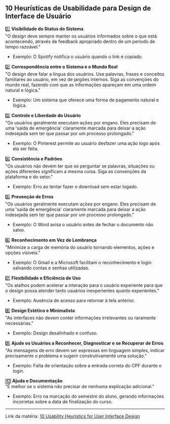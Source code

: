 ## 10 Heurísticas de Usabilidade para Design de Interface de Usuário
 
1️⃣ **Visibilidade do Status do Sistema**  
"O design deve sempre manter os usuários informados sobre o que está acontecendo, através de feedback apropriado dentro de um período de tempo razoável."  
- Exemplo: O Spotify notifica o usuário quando o link é copiado.
 
2️⃣ **Correspondência entre o Sistema e o Mundo Real**  
"O design deve falar a língua dos usuários. Use palavras, frases e conceitos familiares ao usuário, em vez de jargões internos. Siga as convenções do mundo real, fazendo com que as informações apareçam em uma ordem natural e lógica."  
- Exemplo: Um sistema que oferece uma forma de pagamento natural e lógica.
 
3️⃣ **Controle e Liberdade do Usuário**  
"Os usuários geralmente executam ações por engano. Eles precisam de uma 'saída de emergência' claramente marcada para deixar a ação indesejada sem ter que passar por um processo prolongado."  
- Exemplo: O Pinterest permite ao usuário desfazer uma ação logo após ela ser feita.
 
4️⃣ **Consistência e Padrões**  
"Os usuários não devem ter que se perguntar se palavras, situações ou ações diferentes significam a mesma coisa. Siga as convenções da plataforma e do setor."  
- Exemplo: Erro ao tentar fazer o download sem estar logado.
 
5️⃣ **Prevenção de Erros**  
"Os usuários geralmente executam ações por engano. Eles precisam de uma 'saída de emergência' claramente marcada para deixar a ação indesejada sem ter que passar por um processo prolongado."  
- Exemplo: O Word avisa o usuário antes de fechar o documento não salvo.
 
6️⃣ **Reconhecimento em Vez de Lembrança**  
"Minimize a carga de memória do usuário tornando elementos, ações e opções visíveis."  
- Exemplo: O Gmail e a Microsoft facilitam o reconhecimento e login salvando contas e senhas utilizadas.
 
7️⃣ **Flexibilidade e Eficiência de Uso**  
"Os atalhos podem acelerar a interação para o usuário experiente para que o design possa atender tanto usuários inexperientes quanto experientes."  
- Exemplo: Ausência de acesso para retornar à tela anterior.
 
8️⃣ **Design Estético e Minimalista**  
"As interfaces não devem conter informações irrelevantes ou raramente necessárias."  
- Exemplo: Design desalinhado e confuso.
 
9️⃣ **Ajude os Usuários a Reconhecer, Diagnosticar e se Recuperar de Erros**  
"As mensagens de erro devem ser expressas em linguagem simples, indicar precisamente o problema e sugerir construtivamente uma solução."  
- Exemplo: Falta de orientação sobre a entrada correta do CPF durante o login.
 
🔟 **Ajuda e Documentação**  
"É melhor se o sistema não precisar de nenhuma explicação adicional."  
- Exemplo: Erro na marcação do semestre do aluno, gerando informações incorretas sobre a data de finalização do curso.
 
---
 
Link da matéria: [10 Usability Heuristics for User Interface Design](link_aqui)

